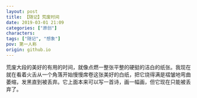 ```yaml
---
layout: post
title: 【随记】荒废时间
date: 2019-03-01 21:09
categories: ["原创"]
characters: 
tags: ["随记", "想象"]
pov: 第一人称
origin: github.io
---
```


荒废大段的美好的有用的时间，就像点燃一整张平整的硬挺的洁白的纸张。我现在就在看着火舌从一个角落开始慢慢席卷这张美好的白纸，把它烧得满是褶皱地弯曲萎缩，发黑直到被丢弃。它上面本来可以写一首诗，画一幅画，但它现在只能被丢弃了。
